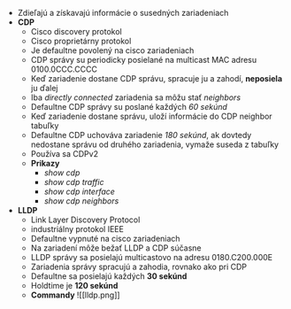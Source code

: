 - Zdieľajú a získavajú informácie o susedných zariadeniach
- **CDP**
	- Cisco discovery protokol
	- Cisco proprietárny protokol
	- Je defaultne povolený na cisco zariadeniach
	- CDP správy su periodicky posielané na multicast MAC adresu 0100.0CCC.CCCC
	- Keď zariadenie dostane CDP správu, spracuje ju a zahodí, **neposiela** ju ďalej
	- Iba *directly connected* zariadenia sa môžu stať *neighbors*
	- Defaultne CDP správy su poslané každých *60 sekúnd*
	- Keď zariadenie dostane správu, uloží informácie do CDP neighbor tabuľky
	- Defaultne CDP uchováva zariadenie *180 sekúnd*, ak dovtedy nedostane správu od druhého zariadenia, vymaže suseda z tabuľky
	- Používa sa CDPv2
	- **Prikazy**
		- *show cdp*
		- *show cdp traffic*
		- *show cdp interface*
		- *show cdp neighbors*
- **LLDP**
	- Link Layer Discovery Protocol
	- industriálny protokol IEEE
	- Defaultne vypnuté na cisco zariadeniach
	- Na zariadení môže bežať LLDP a CDP súčasne
	- LLDP správy sa posielajú multicastovo na adresu 0180.C200.000E
	- Zariadenia správy spracujú a zahodia, rovnako ako pri CDP
	- Defaultne sa posielajú každých **30 sekúnd**
	- Holdtime je **120 sekúnd**
	- **Commandy**
		![[lldp.png]]